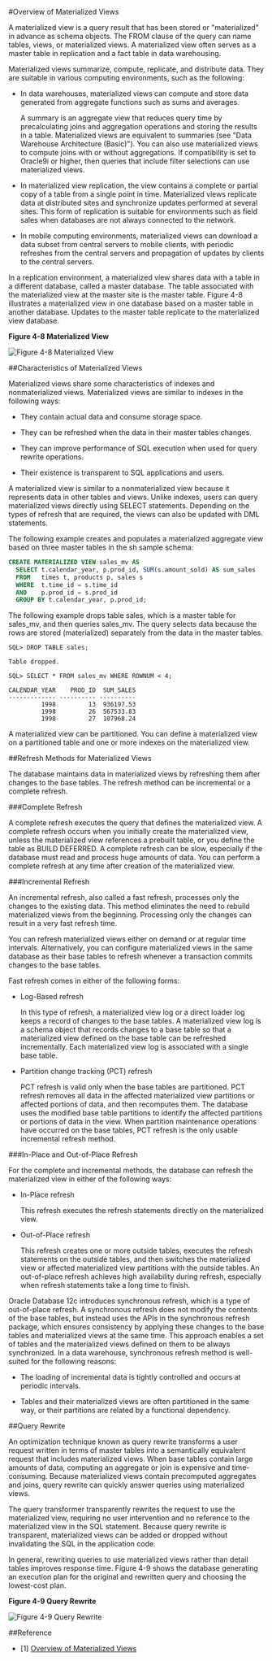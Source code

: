 #Overview of Materialized Views

A materialized view is a query result that has been stored or "materialized" in advance as schema objects. The FROM clause of the query can name tables, views, or materialized views. A materialized view often serves as a master table in replication and a fact table in data warehousing.

Materialized views summarize, compute, replicate, and distribute data. They are suitable in various computing environments, such as the following:

* In data warehouses, materialized views can compute and store data generated from aggregate functions such as sums and averages.

    A summary is an aggregate view that reduces query time by precalculating joins and aggregation operations and storing the results in a table. Materialized views are equivalent to summaries (see "Data Warehouse Architecture (Basic)"). You can also use materialized views to compute joins with or without aggregations. If compatibility is set to Oracle9i or higher, then queries that include filter selections can use materialized views.

* In materialized view replication, the view contains a complete or partial copy of a table from a single point in time. Materialized views replicate data at distributed sites and synchronize updates performed at several sites. This form of replication is suitable for environments such as field sales when databases are not always connected to the network.

* In mobile computing environments, materialized views can download a data subset from central servers to mobile clients, with periodic refreshes from the central servers and propagation of updates by clients to the central servers.

In a replication environment, a materialized view shares data with a table in a different database, called a master database. The table associated with the materialized view at the master site is the master table. Figure 4-8 illustrates a materialized view in one database based on a master table in another database. Updates to the master table replicate to the materialized view database.

**Figure 4-8 Materialized View**

![Figure 4-8 Materialized View](img/cncpt260.gif)

##Characteristics of Materialized Views

Materialized views share some characteristics of indexes and nonmaterialized views. Materialized views are similar to indexes in the following ways:

* They contain actual data and consume storage space.

* They can be refreshed when the data in their master tables changes.

* They can improve performance of SQL execution when used for query rewrite operations.

* Their existence is transparent to SQL applications and users.

A materialized view is similar to a nonmaterialized view because it represents data in other tables and views. Unlike indexes, users can query materialized views directly using SELECT statements. Depending on the types of refresh that are required, the views can also be updated with DML statements.

The following example creates and populates a materialized aggregate view based on three master tables in the sh sample schema:

```sql
CREATE MATERIALIZED VIEW sales_mv AS 
  SELECT t.calendar_year, p.prod_id, SUM(s.amount_sold) AS sum_sales
  FROM   times t, products p, sales s
  WHERE  t.time_id = s.time_id 
  AND    p.prod_id = s.prod_id
  GROUP BY t.calendar_year, p.prod_id;
```

The following example drops table sales, which is a master table for sales_mv, and then queries sales_mv. The query selects data because the rows are stored (materialized) separately from the data in the master tables.

```
SQL> DROP TABLE sales;

Table dropped.

SQL> SELECT * FROM sales_mv WHERE ROWNUM < 4;
 
CALENDAR_YEAR    PROD_ID  SUM_SALES
------------- ---------- ----------
         1998         13  936197.53
         1998         26  567533.83
         1998         27  107968.24
```

A materialized view can be partitioned. You can define a materialized view on a partitioned table and one or more indexes on the materialized view.

##Refresh Methods for Materialized Views

The database maintains data in materialized views by refreshing them after changes to the base tables. The refresh method can be incremental or a complete refresh.

###Complete Refresh

A complete refresh executes the query that defines the materialized view. A complete refresh occurs when you initially create the materialized view, unless the materialized view references a prebuilt table, or you define the table as BUILD DEFERRED. A complete refresh can be slow, especially if the database must read and process huge amounts of data. You can perform a complete refresh at any time after creation of the materialized view.

###Incremental Refresh

An incremental refresh, also called a fast refresh, processes only the changes to the existing data. This method eliminates the need to rebuild materialized views from the beginning. Processing only the changes can result in a very fast refresh time.

You can refresh materialized views either on demand or at regular time intervals. Alternatively, you can configure materialized views in the same database as their base tables to refresh whenever a transaction commits changes to the base tables.

Fast refresh comes in either of the following forms:

* Log-Based refresh

    In this type of refresh, a materialized view log or a direct loader log keeps a record of changes to the base tables. A materialized view log is a schema object that records changes to a base table so that a materialized view defined on the base table can be refreshed incrementally. Each materialized view log is associated with a single base table.

* Partition change tracking (PCT) refresh

    PCT refresh is valid only when the base tables are partitioned. PCT refresh removes all data in the affected materialized view partitions or affected portions of data, and then recomputes them. The database uses the modified base table partitions to identify the affected partitions or portions of data in the view. When partition maintenance operations have occurred on the base tables, PCT refresh is the only usable incremental refresh method.

###In-Place and Out-of-Place Refresh

For the complete and incremental methods, the database can refresh the materialized view in either of the following ways:

* In-Place refresh

    This refresh executes the refresh statements directly on the materialized view.

* Out-of-Place refresh

    This refresh creates one or more outside tables, executes the refresh statements on the outside tables, and then switches the materialized view or affected materialized view partitions with the outside tables. An out-of-place refresh achieves high availability during refresh, especially when refresh statements take a long time to finish.

Oracle Database 12c introduces synchronous refresh, which is a type of out-of-place refresh. A synchronous refresh does not modify the contents of the base tables, but instead uses the APIs in the synchronous refresh package, which ensures consistency by applying these changes to the base tables and materialized views at the same time. This approach enables a set of tables and the materialized views defined on them to be always synchronized. In a data warehouse, synchronous refresh method is well-suited for the following reasons:

* The loading of incremental data is tightly controlled and occurs at periodic intervals.

* Tables and their materialized views are often partitioned in the same way, or their partitions are related by a functional dependency.

##Query Rewrite

An optimization technique known as query rewrite transforms a user request written in terms of master tables into a semantically equivalent request that includes materialized views. When base tables contain large amounts of data, computing an aggregate or join is expensive and time-consuming. Because materialized views contain precomputed aggregates and joins, query rewrite can quickly answer queries using materialized views.

The query transformer transparently rewrites the request to use the materialized view, requiring no user intervention and no reference to the materialized view in the SQL statement. Because query rewrite is transparent, materialized views can be added or dropped without invalidating the SQL in the application code.

In general, rewriting queries to use materialized views rather than detail tables improves response time. Figure 4-9 shows the database generating an execution plan for the original and rewritten query and choosing the lowest-cost plan.

**Figure 4-9 Query Rewrite**

![Figure 4-9 Query Rewrite](img/cncpt334.gif)

##Reference

* [1] [Overview of Materialized Views](http://docs.oracle.com/database/121/CNCPT/schemaob.htm#CFAIGHFC)

